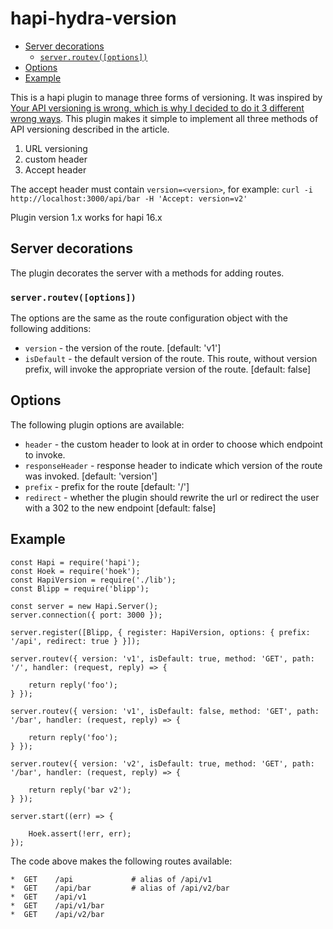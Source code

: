 # hapi-hydra-version

* [Server decorations](#server-decorations)
    * [`server.routev([options])`](#serverroutevoptions)
* [Options](#options)
* [Example](#example)



This is a hapi plugin to manage three forms of versioning. It was inspired by
[Your API versioning is wrong, which is why I decided to do it 3 different
wrong ways]. This plugin makes it simple to implement all three methods of API
versioning described in the article.

1.  URL versioning
1.  custom header
1.  Accept header

The accept header must contain `version=<version>`, for example:
`curl -i http://localhost:3000/api/bar -H 'Accept: version=v2'`

Plugin version 1.x works for hapi 16.x

## Server decorations

The plugin decorates the server with a methods for adding routes.

### `server.routev([options])`

The options are the same as the route configuration object with the following
additions:

- `version` - the version of the route. [default: 'v1']
- `isDefault` - the default version of the route. This route, without version
  prefix, will invoke the appropriate version of the route. [default: false]

## Options

The following plugin options are available:

- `header` - the custom header to look at in order to choose which endpoint to
  invoke.
- `responseHeader` - response header to indicate which version of the route
  was invoked. [default: 'version']
- `prefix` - prefix for the route [default: '/']
- `redirect` - whether the plugin should rewrite the url or redirect the user
  with a 302 to the new endpoint [default: false]

## Example

```
const Hapi = require('hapi');
const Hoek = require('hoek');
const HapiVersion = require('./lib');
const Blipp = require('blipp');

const server = new Hapi.Server();
server.connection({ port: 3000 });

server.register([Blipp, { register: HapiVersion, options: { prefix: '/api', redirect: true } }]);

server.routev({ version: 'v1', isDefault: true, method: 'GET', path: '/', handler: (request, reply) => {

    return reply('foo');
} });

server.routev({ version: 'v1', isDefault: false, method: 'GET', path: '/bar', handler: (request, reply) => {

    return reply('foo');
} });

server.routev({ version: 'v2', isDefault: true, method: 'GET', path: '/bar', handler: (request, reply) => {

    return reply('bar v2');
} });

server.start((err) => {

    Hoek.assert(!err, err);
});
```


The code above makes the following routes available:

```
*  GET    /api             # alias of /api/v1
*  GET    /api/bar         # alias of /api/v2/bar
*  GET    /api/v1
*  GET    /api/v1/bar
*  GET    /api/v2/bar
```

[Your API versioning is wrong, which is why I decided to do it 3 different wrong ways]: https://www.troyhunt.com/your-api-versioning-is-wrong-which-is/
